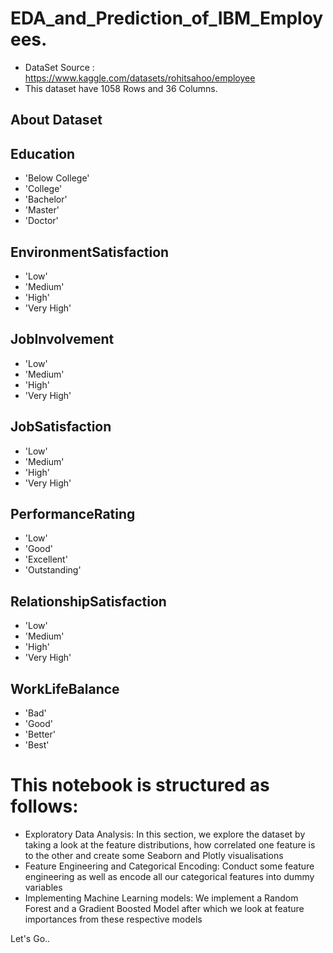 # EDA_and_Prediction_of_IBM_Employees.

* DataSet Source : https://www.kaggle.com/datasets/rohitsahoo/employee
* This dataset have 1058 Rows and 36 Columns.

## About Dataset
## Education
- 'Below College'
- 'College'
- 'Bachelor'
- 'Master'
- 'Doctor'

## EnvironmentSatisfaction
- 'Low'
- 'Medium'
- 'High'
- 'Very High'

## JobInvolvement
- 'Low'
- 'Medium'
- 'High'
- 'Very High'

## JobSatisfaction
- 'Low'
- 'Medium'
- 'High'
- 'Very High'

## PerformanceRating
- 'Low'
- 'Good'
- 'Excellent'
- 'Outstanding'
## RelationshipSatisfaction
- 'Low'
- 'Medium'
- 'High'
- 'Very High'
## WorkLifeBalance
- 'Bad'
- 'Good'
- 'Better'
- 'Best'

# This notebook is structured as follows:
* Exploratory Data Analysis: In this section, we explore the dataset by taking a look at the
feature distributions, how correlated one feature is to the other and create some Seaborn
and Plotly visualisations
* Feature Engineering and Categorical Encoding: Conduct some feature engineering as well
as encode all our categorical features into dummy variables
* Implementing Machine Learning models: We implement a Random Forest and a Gradient
Boosted Model after which we look at feature importances from these respective models

Let's Go..
